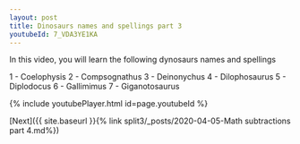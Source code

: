 ```yaml
---
layout: post
title: Dinosaurs names and spellings part 3
youtubeId: 7_VDA3YE1KA
---
```

 
 
In this video, you will learn the following dynosaurs names and spellings

1 - Coelophysis
2 - Compsognathus
3 - Deinonychus
4 - Dilophosaurus
5 - Diplodocus
6 - Gallimimus
7 - Giganotosaurus

 
{% include youtubePlayer.html id=page.youtubeId %}
 
 

[Next]({{ site.baseurl }}{% link  split3/_posts/2020-04-05-Math subtractions part 4.md%})
 

